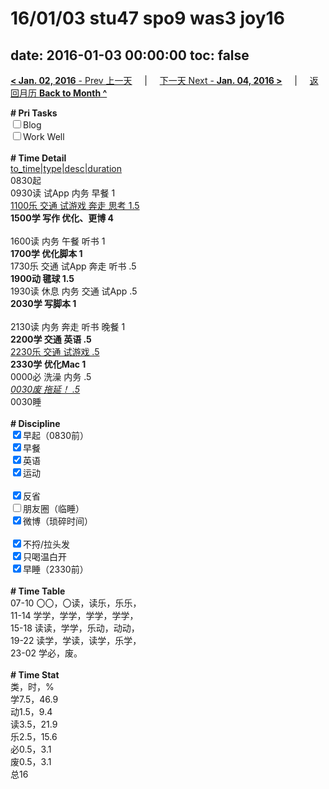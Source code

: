 # 16/01/03 stu47 spo9 was3 joy16

date: 2016-01-03 00:00:00
toc: false
---
[**< Jan. 02, 2016** - Prev 上一天](/lifelogs/2016/01/d02.html) &nbsp; &nbsp; | &nbsp; &nbsp; [下一天 Next - **Jan. 04, 2016 >**](/lifelogs/2016/01/d04.html) &nbsp; &nbsp; |  &nbsp; &nbsp; [返回月历 **Back to Month ^**](/lifelogs/2016/01/index.html)
<br/><div><b># Pri Tasks</b></div><div><input type="checkbox"/>Blog</div><div><input type="checkbox"/>Work Well</div><div><br/></div><div><b># Time Detail</b></div><div><u>to_time|type|desc|duration</u></div><div>0830起</div><div>0930读 试App 内务 早餐 1</div><div><u>1100乐 交通 试游戏 奔走 思考 1.5</u></div><div><b>1500学 写作 优化、更博 4</b></div><div><br/></div><div>1600读 内务 午餐 听书 1</div><div><b>1700学 优化脚本 1</b></div><div>1730乐 交通 试App 奔走 听书 .5</div><div><b>1900动 毽球 1.5</b></div><div>1930读 休息 内务 交通 试App .5</div><div><b>2030学 写脚本 1</b></div><div><br/></div><div>2130读 内务 奔走 听书 晚餐 1</div><div><b>2200学 交通 英语 .5</b></div><div><u>2230乐 交通 试游戏 .5</u></div><div><b>2330学 优化Mac 1</b></div><div>0000必 洗澡 内务 .5</div><div><u><i>0030废 拖延！ .5</i></u></div><div>0030睡</div><div><br/></div><div><b># Discipline</b></div><div><input checked="true" type="checkbox"/>早起（0830前）</div><div><input checked="true" type="checkbox"/>早餐</div><div><input checked="true" type="checkbox"/>英语</div><div><input checked="true" type="checkbox"/>运动</div><div><br/></div><div><input checked="true" type="checkbox"/>反省</div><div><input type="checkbox"/>朋友圈（临睡）</div><div><input checked="true" type="checkbox"/>微博（琐碎时间）</div><div><br/></div><div><input checked="true" type="checkbox"/>不捋/拉头发</div><div><input checked="true" type="checkbox"/>只喝温白开</div><div><input checked="true" type="checkbox"/>早睡（2330前）</div><div><br/></div><div><b># Time Table</b></div><div>07-10 〇〇，〇读，读乐，乐乐，</div><div>11-14 学学，学学，学学，学学，</div><div>15-18 读读，学学，乐动，动动，</div><div>19-22 读学，学读，读学，乐学，</div><div>23-02 学必，废。</div><div><br/></div><div><b># Time Stat</b></div><div>类，时，%</div><div>学7.5，46.9</div><div>动1.5，9.4</div><div>读3.5，21.9</div><div>乐2.5，15.6</div><div>必0.5，3.1</div><div>废0.5，3.1</div><div>总16</div>
